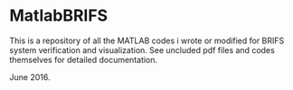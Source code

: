 # MatlabBRIFS

This is a repository of all the MATLAB codes i wrote or modified for BRIFS system verification and visualization. See uncluded pdf files and codes themselves for detailed documentation.

June 2016.
